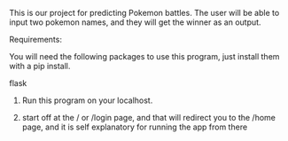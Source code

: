 This is our project for predicting Pokemon battles. The user will be able to input two pokemon names, and they will get the winner as an output.

Requirements:

You will need the following packages to use this program, just install them with a pip install.

flask

1. Run this program on your localhost.

2. start off at the / or /login page, and that will redirect you to the /home page, and it is self explanatory for running the app from there
